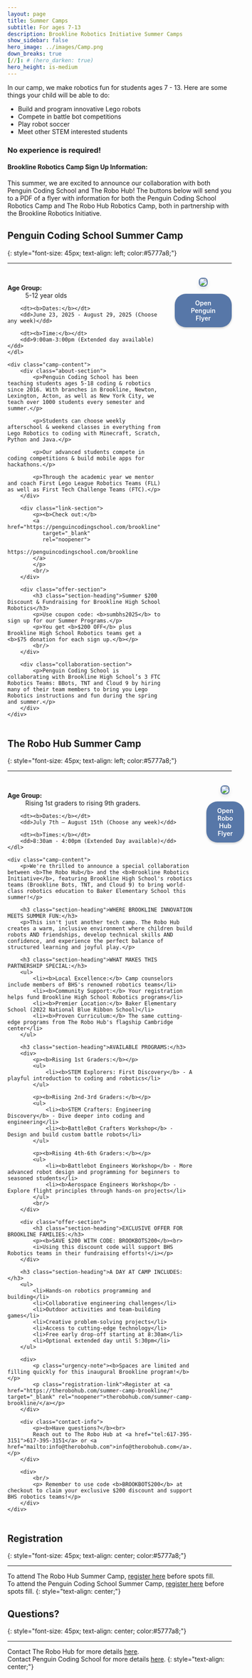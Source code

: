 ```yaml
---
layout: page
title: Summer Camps 
subtitle: For ages 7-13
description: Brookline Robotics Initiative Summer Camps
show_sidebar: false
hero_image: ../images/Camp.png
down_breaks: true
[//]: # (hero_darken: true)
hero_height: is-medium
---
```


<style>
.camp-container {
    display: flex;
    gap: 2rem;
    margin: 2rem 0;
}

.camp-content {
    flex: 3; /* Adjust this value to change the width of the text section, ratio to flyer */
}

.camp-flyer {
    flex: 2; /* Adjust this value to change the width of the flyer section, ratio to text */
    display: flex;
    flex-direction: column;
    align-items: center;
}

.flyer-image {
    max-width: 100%;
    height: auto;
    border: 2px solid #5777a8;
    border-radius: 8px;
    box-shadow: 0 4px 8px rgba(0,0,0,0.1);
}

.download-link {
    margin-top: 1rem;
    padding: 0.75rem 1.5rem;
    background-color: #5777a8;
    color: white;
    text-decoration: none;
    border-radius: 25px;
    transition: background-color 0.3s ease;
    font-weight: 600;
    box-shadow: 0 2px 4px rgba(0,0,0,0.2);
    display: inline-block;

}

.download-link:hover {
    background-color: #507ba3;
}

.flyer-mobile {
    display: none;
}

.flyer-desktop {
    text-align: center;
    width: 100%; 
}

@media (max-width: 768px) {
    .camp-container {
        flex-direction: column;
    }
    
    .camp-flyer {
        order: 2;
    }
}

@media (max-width: 480px) {
    .flyer-desktop {
        display: none;
    }
    
    .flyer-mobile {
        display: block;
        text-align: center;
        margin-top: 1.5rem;
    }
    
    .download-button {
        display: inline-block;
        padding: 1rem 2rem;
        background-color: #5777a8;
        color: white;
        text-decoration: none;
        border-radius: 25px;
        font-weight: 600;
        box-shadow: 0 2px 4px rgba(0,0,0,0.2);
    }
}
</style>

<div class="centered">
    <p>
In our camp, we make robotics fun for students ages 7 - 13. Here are some things your child will be able to do:
<ul>
    <li> Build and program innovative Lego robots</li>
    <li> Compete in battle bot competitions</li>
    <li> Play robot soccer</li>
    <li> Meet other STEM interested students</li>
</ul>

<h3><b>No experience is required!</b></h3>

<h4>Brookline Robotics Camp Sign Up Information:</h4>

This summer, we are excited to announce our collaboration with both Penguin Coding School and The Robo Hub!
The buttons below will send you to a PDF of a flyer with information for both the Penguin Coding School Robotics Camp and The Robo Hub Robotics Camp, both in partnership with the Brookline Robotics Initiative.
</p>
</div>

## Penguin Coding School Summer Camp
{: style="font-size: 45px; text-align: left; color:#5777a8;"}
***
<div class="camp-container">
    <div class="camp-content">
        <div style="text-align: left;">
<div class="camp-details">
    <dl class="key-details">
        <dt><b>Age Group:</b></dt>
        <dd>5-12 year olds</dd>

        <dt><b>Dates:</b></dt>
        <dd>June 23, 2025 - August 29, 2025 (Choose any week)</dd>
        
        <dt><b>Time:</b></dt>
        <dd>9:00am-3:00pm (Extended day available)</dd>
    </dl>

    <div class="camp-content">
        <div class="about-section">
            <p>Penguin Coding School has been teaching students ages 5-18 coding & robotics since 2016. With branches in Brookline, Newton, Lexington, Acton, as well as New York City, we teach over 1000 students every semester and summer.</p>
            
            <p>Students can choose weekly afterschool & weekend classes in everything from Lego Robotics to coding with Minecraft, Scratch, Python and Java.</p>
            
            <p>Our advanced students compete in coding competitions & build mobile apps for hackathons.</p>
            
            <p>Through the academic year we mentor and coach First Lego League Robotics Teams (FLL) as well as First Tech Challenge Teams (FTC).</p>
        </div>

        <div class="link-section">
            <p><b>Check out:</b>
            <a href="https://penguincodingschool.com/brookline" 
               target="_blank" 
               rel="noopener">
                https://penguincodingschool.com/brookline
            </a>
            </p>
            <br/>
        </div>

        <div class="offer-section">
            <h3 class="section-heading">Summer $200 Discount & Fundraising for Brookline High School Robotics</h3>
            <p>Use coupon code: <b>sumbhs2025</b> to sign up for our Summer Programs.</p>
            <p>You get <b>$200 OFF</b> plus Brookline High School Robotics teams get a <b>$75 donation for each sign up.</b></p>
            <br/>
        </div>

        <div class="collaboration-section">
            <p>Penguin Coding School is collaborating with Brookline High School’s 3 FTC Robotics Teams: BBots, TNT and Cloud 9 by hiring many of their team members to bring you Lego Robotics instructions and fun during the spring and summer.</p>
        </div>
    </div>
</div>
        </div>
    </div>
    <div class="camp-flyer">
        <div class="flyer-desktop">
            <img src="../images/SummerCampFlyers/PenguinCodingSchool.png" class="flyer-image">
            <a href="../images/SummerCampFlyers/PenguinCodingSchool.pdf" download class="download-link">Open Penguin Flyer</a>
        </div>
        <div class="flyer-mobile">
            <a href="../images/SummerCampFlyers/PenguinCodingSchool.pdf" download class="download-button">Open Penguin Flyer</a>
        </div>
    </div>
</div>

## The Robo Hub Summer Camp
{: style="font-size: 45px; text-align: left; color:#5777a8;"}
***
<div class="camp-container">
    <div class="camp-content">
        <div style="text-align: left;">
<div class="camp-details">
    <dl class="key-details">
        <dt><b>Age Group:</b></dt>
        <dd>Rising 1st graders to rising 9th graders.</dd>

        <dt><b>Dates:</b></dt>
        <dd>July 7th – August 15th (Choose any week)</dd>
        
        <dt><b>Times:</b></dt>
        <dd>8:30am - 4:00pm (Extended Day available)</dd>
    </dl>

    <div class="camp-content">
        <p>We're thrilled to announce a special collaboration between <b>The Robo Hub</b> and the <b>Brookline Robotics Initiative</b>, featuring Brookline High School's robotics teams (Brookline Bots, TNT, and Cloud 9) to bring world-class robotics education to Baker Elementary School this summer!</p>

        <h3 class="section-heading">WHERE BROOKLINE INNOVATION MEETS SUMMER FUN:</h3>
        <p>This isn't just another tech camp. The Robo Hub creates a warm, inclusive environment where children build robots AND friendships, develop technical skills AND confidence, and experience the perfect balance of structured learning and joyful play.</p>

        <h3 class="section-heading">WHAT MAKES THIS PARTNERSHIP SPECIAL:</h3>
        <ul>
            <li><b>Local Excellence:</b> Camp counselors include members of BHS's renowned robotics teams</li>
            <li><b>Community Support:</b> Your registration helps fund Brookline High School Robotics programs</li>
            <li><b>Premier Location:</b> Baker Elementary School (2022 National Blue Ribbon School)</li>
            <li><b>Proven Curriculum:</b> The same cutting-edge programs from The Robo Hub's flagship Cambridge center</li>
        </ul>

        <h3 class="section-heading">AVAILABLE PROGRAMS:</h3>
        <div>
            <p><b>Rising 1st Graders:</b></p>
            <ul>
                <li><b>STEM Explorers: First Discovery</b> - A playful introduction to coding and robotics</li>
            </ul>

            <p><b>Rising 2nd-3rd Graders:</b></p>
            <ul>
                <li><b>STEM Crafters: Engineering Discovery</b> - Dive deeper into coding and engineering</li>
                <li><b>BattleBot Crafters Workshop</b> - Design and build custom battle robots</li>
            </ul>

            <p><b>Rising 4th-6th Graders:</b></p>
            <ul>
                <li><b>Battlebot Engineers Workshop</b> - More advanced robot design and programming for beginners to seasoned students</li>
                <li><b>Aerospace Engineers Workshop</b> - Explore flight principles through hands-on projects</li>
            </ul>
            <br/>
        </div>

        <div class="offer-section">
            <h3 class="section-heading">EXCLUSIVE OFFER FOR BROOKLINE FAMILIES:</h3>
            <p><b>SAVE $200 WITH CODE: BROOKBOTS200</b><br>
            <i>Using this discount code will support BHS Robotics teams in their fundraising efforts!</i></p>
        </div>

        <h3 class="section-heading">A DAY AT CAMP INCLUDES:</h3>
        <ul>
            <li>Hands-on robotics programming and building</li>
            <li>Collaborative engineering challenges</li>
            <li>Outdoor activities and team-building games</li>
            <li>Creative problem-solving projects</li>
            <li>Access to cutting-edge technology</li>
            <li>Free early drop-off starting at 8:30am</li>
            <li>Optional extended day until 5:30pm</li>
        </ul>

        <div>
            <p class="urgency-note"><b>Spaces are limited and filling quickly for this inaugural Brookline program!</b></p>
            <p class="registration-link">Register at <a href="https://therobohub.com/summer-camp-brookline/" target="_blank" rel="noopener">therobohub.com/summer-camp-brookline/</a></p>
        </div>

        <div class="contact-info">
            <p><b>Have questions?</b><br>
            Reach out to The Robo Hub at <a href="tel:617-395-3151">617-395-3151</a> or <a href="mailto:info@therobohub.com">info@therobohub.com</a>.</p>
        </div>

        <div>
            <br/>
            <p> Remember to use code <b>BROOKBOTS200</b> at checkout to claim your exclusive $200 discount and support BHS robotics teams!</p>
        </div>
    </div>
</div>


</div>
    </div>
    <div class="camp-flyer">
        <div class="flyer-desktop">
            <img src="../images/SummerCampFlyers/TheRoboHub.png" class="flyer-image">
            <a href="../images/SummerCampFlyers/TheRoboHub.pdf" download class="download-link">Open Robo Hub Flyer</a>
        </div>
        <div class="flyer-mobile">
            <a href="../images/SummerCampFlyers/TheRoboHub.pdf" download class="download-button">Open Robo Hub Flyer</a>
        </div>
    </div>
</div>

## Registration
{: style="font-size: 45px; text-align: center; color:#5777a8;"}
***

To attend The Robo Hub Summer Camp, [register here](https://therobohub.com/summer-camp-brookline/#summer-camp-grid) before spots fill.
<br/> To attend the Penguin Coding School Summer Camp, [register here](https://penguincodingschool.com/summer-coding-stem-robotics-kids-camp-newton-massachusetts) before spots fill.
{: style="text-align: center;"}


## Questions?
{: style="font-size: 45px; text-align: center; color:#5777a8;"}
***

Contact The Robo Hub for more details [here](https://therobohub.com/contact-us/).
<br/>Contact Penguin Coding School for more details [here](https://penguincodingschool.com/contact).
{: style="text-align: center;"}
